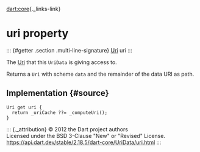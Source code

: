 [dart:core](../../dart-core/dart-core-library){._links-link}

uri property
============

::: {#getter .section .multi-line-signature}
[Uri](../uri-class) uri
:::

The [Uri](../uri-class) that this `UriData` is giving access to.

Returns a `Uri` with scheme `data` and the remainder of the data URI as
path.

Implementation {#source}
--------------

``` {.language-dart data-language="dart"}
Uri get uri {
  return _uriCache ??= _computeUri();
}
```

::: {._attribution}
© 2012 the Dart project authors\
Licensed under the BSD 3-Clause \"New\" or \"Revised\" License.\
<https://api.dart.dev/stable/2.18.5/dart-core/UriData/uri.html>
:::
